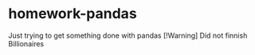 # homework-pandas

Just trying to get something done with pandas 
[!Warning] Did not finnish Billionaires
 

